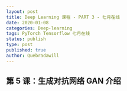 ```yaml
---
layout: post
title: Deep Learning 课程 - PART 3 - 七月在线
date: 2020-01-08
categories: Deep-learning
tags: PyTorch Tensorflow 七月在线
status: publish
type: post
published: true
author: Quebradawill
---
```


## 第 5 课：生成对抗网络 GAN 介绍

